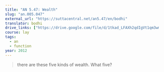 ```yaml
---
title: "AN 5.47: Wealth"
slug: "an.005.047"
external_url: "https://suttacentral.net/an5.47/en/bodhi"
translator: bodhi
drive_links: ["https://drive.google.com/file/d/1tkad_LFAXh2qdIgVt1qm3wmckd4NugUy/view?usp=drivesdk"]
course: lay
tags:
  - an
  - function
year: 2012
---
```


> there are these five kinds of wealth. What five?

